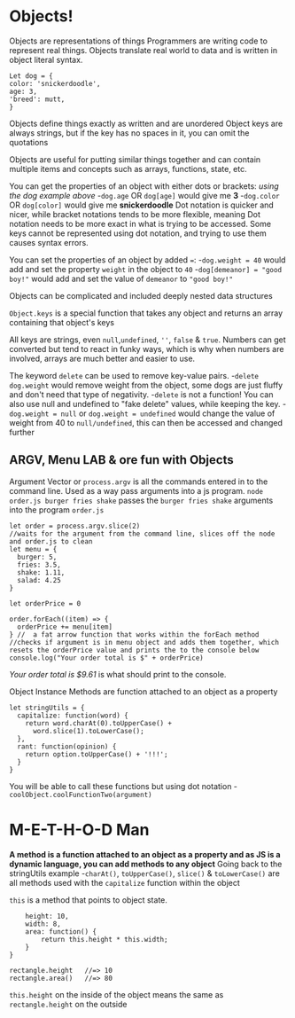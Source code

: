 #  Objects!

Objects are representations of things
Programmers are writing code to represent real things. Objects translate real world to data and is written in object literal syntax.
```
Let dog = {
color: 'snickerdoodle',
age: 3,
'breed': mutt,
}
```
Objects define things exactly as written and are unordered
Object keys are always strings, but if the key has no spaces in it, you can omit the quotations

Objects are useful for putting similar things together and can contain multiple items and concepts such as arrays, functions, state, etc.

You can get the properties of an object with either dots or brackets:
*using the dog example above*
-`dog.age` OR `dog[age]` would give me **3**
-`dog.color` OR `dog[color]` would give me **snickerdoodle**
Dot notation is quicker and nicer, while bracket notations tends to be more flexible, meaning Dot notation needs to be more exact in what is trying to be accessed. Some keys cannot be represented using dot notation, and trying to use them causes syntax errors.

You can set the properties of an object by added `=`:
-`dog.weight = 40` would add and set the property `weight` in the object to `40`
-`dog[demeanor] = "good boy!"` would  add and set the value of `demeanor` to `"good boy!"`

Objects can be complicated and included deeply nested data structures

`Object.keys` is a special function that takes any object and returns an array containing that object's keys

All keys are strings, even `null`,`undefined`, `''`, `false` & `true`.
Numbers can get converted but tend to react in funky ways, which is why when numbers are involved, arrays are much better and easier to use.

The keyword `delete` can be used to remove key-value pairs.
-`delete dog.weight` would remove weight from the object, some dogs are just fluffy and don't need that type of negativity.
-`delete` is not a function!
You can also use null and undefined to "fake delete" values, while keeping the key.
-`dog.weight = null` or `dog.weight = undefined` would change the value of weight from 40 to `null/undefined`, this can then be accessed and changed further

## ARGV, Menu LAB & ore fun with Objects
Argument Vector or `process.argv` is all the commands entered in to the command line. Used as a way pass arguments into a js program.
`node order.js burger fries shake` passes the `burger fries shake` arguments into the program `order.js`
```
let order = process.argv.slice(2)
//waits for the argument from the command line, slices off the node and order.js to clean
let menu = {
  burger: 5,
  fries: 3.5,
  shake: 1.11,
  salad: 4.25
}

let orderPrice = 0

order.forEach((item) => {
  orderPrice += menu[item]
} //  a fat arrow function that works within the forEach method
//checks if argument is in menu object and adds them together, which resets the orderPrice value and prints the to the console below
console.log("Your order total is $" + orderPrice)
```
*Your order total is $9.61* is what should print to the console.

Object Instance Methods are function attached to an object as a property
```
let stringUtils = {
  capitalize: function(word) {
    return word.charAt(0).toUpperCase() +
      word.slice(1).toLowerCase();
  },
  rant: function(opinion) {
    return option.toUpperCase() + '!!!';
  }
}
```
You will be able to call these functions but using dot notation
-`coolObject.coolFunctionTwo(argument)`

# M-E-T-H-O-D Man

**A method is a function attached to an object as a property and as JS is a dynamic language, you can add methods to any object**
Going back to the stringUtils example
-`charAt()`, `toUpperCase()`, `slice()` & `toLowerCase()` are all methods used with the `capitalize` function within the object

`this` is a method that points to object state.
```let rectangle = {
    height: 10,
    width: 8,
    area: function() {
        return this.height * this.width;
    }
}

rectangle.height   //=> 10
rectangle.area()   //=> 80
```
`this.height` on the inside of the object means the same as `rectangle.height` on the outside
